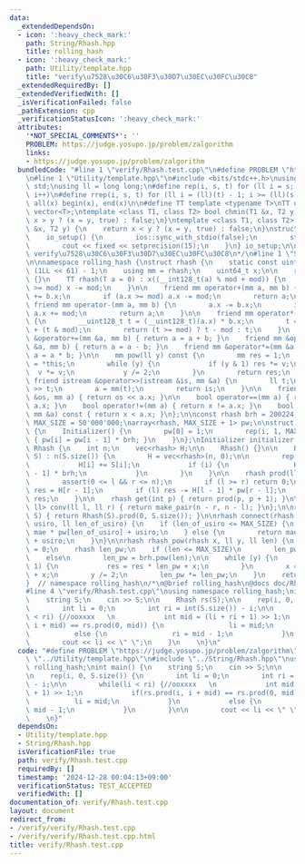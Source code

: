 ```yaml
---
data:
  _extendedDependsOn:
  - icon: ':heavy_check_mark:'
    path: String/Rhash.hpp
    title: rolling_hash
  - icon: ':heavy_check_mark:'
    path: Utility/template.hpp
    title: "verify\u7528\u30C6\u30F3\u30D7\u30EC\u30FC\u30C8"
  _extendedRequiredBy: []
  _extendedVerifiedWith: []
  _isVerificationFailed: false
  _pathExtension: cpp
  _verificationStatusIcon: ':heavy_check_mark:'
  attributes:
    '*NOT_SPECIAL_COMMENTS*': ''
    PROBLEM: https://judge.yosupo.jp/problem/zalgorithm
    links:
    - https://judge.yosupo.jp/problem/zalgorithm
  bundledCode: "#line 1 \"verify/Rhash.test.cpp\"\n#define PROBLEM \"https://judge.yosupo.jp/problem/zalgorithm\"\
    \n#line 1 \"Utility/template.hpp\"\n#include <bits/stdc++.h>\nusing namespace\
    \ std;\nusing ll = long long;\n#define rep(i, s, t) for (ll i = s; i < (ll)(t);\
    \ i++)\n#define rrep(i, s, t) for (ll i = (ll)(t) - 1; i >= (ll)(s); i--)\n#define\
    \ all(x) begin(x), end(x)\n\n#define TT template <typename T>\nTT using vec =\
    \ vector<T>;\ntemplate <class T1, class T2> bool chmin(T1 &x, T2 y) {\n    return\
    \ x > y ? (x = y, true) : false;\n}\ntemplate <class T1, class T2> bool chmax(T1\
    \ &x, T2 y) {\n    return x < y ? (x = y, true) : false;\n}\nstruct io_setup {\n\
    \    io_setup() {\n        ios::sync_with_stdio(false);\n        std::cin.tie(nullptr);\n\
    \        cout << fixed << setprecision(15);\n    }\n} io_setup;\n\n/*\n@brief\
    \ verify\u7528\u30C6\u30F3\u30D7\u30EC\u30FC\u30C8\n*/\n#line 1 \"String/Rhash.hpp\"\
    \n\nnamespace rolling_hash {\nstruct rhash {\n    static const uint64_t mod =\
    \ (1LL << 61) - 1;\n    using mm = rhash;\n    uint64_t x;\n\n    rhash() : x(0)\
    \ {}\n    TT rhash(T a = 0) : x((__int128_t(a) % mod + mod)) {\n        if (x\
    \ >= mod) x -= mod;\n    }\n\n    friend mm operator+(mm a, mm b) {\n        a.x\
    \ += b.x;\n        if (a.x >= mod) a.x -= mod;\n        return a;\n    }\n   \
    \ friend mm operator-(mm a, mm b) {\n        a.x -= b.x;\n        if (a.x >= mod)\
    \ a.x += mod;\n        return a;\n    }\n\n    friend mm operator*(mm a, mm b)\
    \ {\n        __uint128_t t = (__uint128_t)(a.x) * b.x;\n        t = (t >> 61)\
    \ + (t & mod);\n        return (t >= mod) ? t - mod : t;\n    }\n    friend mm\
    \ &operator+=(mm &a, mm b) { return a = a + b; }\n    friend mm &operator-=(mm\
    \ &a, mm b) { return a = a - b; }\n    friend mm &operator*=(mm &a, mm b) { return\
    \ a = a * b; }\n\n    mm pow(ll y) const {\n        mm res = 1;\n        mm v\
    \ = *this;\n        while (y) {\n            if (y & 1) res *= v;\n          \
    \  v *= v;\n            y /= 2;\n        }\n        return res;\n    }\n\n   \
    \ friend istream &operator>>(istream &is, mm &a) {\n        ll t;\n\n        cin\
    \ >> t;\n        a = mm(t);\n        return is;\n    }\n\n    friend ostream &operator<<(ostream\
    \ &os, mm a) { return os << a.x; }\n\n    bool operator==(mm a) { return x ==\
    \ a.x; }\n    bool operator!=(mm a) { return x != a.x; }\n    bool operator<(const\
    \ mm &a) const { return x < a.x; }\n};\n\nconst rhash brh = 200224;\nconst int\
    \ MAX_SIZE = 50'000'000;\narray<rhash, MAX_SIZE + 1> pw;\n\nstruct Initializer\
    \ {\n    Initializer() {\n        pw[0] = 1;\n        rep(i, 1, MAX_SIZE + 1)\
    \ { pw[i] = pw[i - 1] * brh; }\n    }\n};\nInitializer initializer;\n\nstruct\
    \ Rhash {\n    int n;\n    vec<rhash> H;\n\n    Rhash() {}\n\n    Rhash(string\
    \ S) : n(S.size()) {\n        H = vec<rhash>(n, 0);\n\n        rep(i, 0, n) {\n\
    \            H[i] += S[i];\n            if (i) {\n                H[i] += H[i\
    \ - 1] * brh;\n            }\n        }\n    }\n\n    rhash prod(ll l, ll r) {\n\
    \        assert(0 <= l && r <= n);\n        if (l >= r) return 0;\n        rhash\
    \ res = H[r - 1];\n        if (l) res -= H[l - 1] * pw[r - l];\n        return\
    \ res;\n    }\n\n    rhash get(int p) { return prod(p, p + 1); }\n\n    pair<ll,\
    \ ll> conv(ll l, ll r) { return make_pair(n - r, n - l); }\n};\n\nrhash cal_rhash(string\
    \ S) { return Rhash(S).prod(0, S.size()); }\n\nrhash connect(rhash mae, rhash\
    \ usiro, ll len_of_usiro) {\n    if (len_of_usiro <= MAX_SIZE) {\n        return\
    \ mae * pw[len_of_usiro] + usiro;\n    } else {\n        return mae * brh.pow(len_of_usiro)\
    \ + usiro;\n    }\n}\n\nrhash rhash_pow(rhash x, ll y, ll len) {\n    rhash res\
    \ = 0;\n    rhash len_pw;\n    if (len <= MAX_SIZE)\n        len_pw = pw[len];\n\
    \    else\n        len_pw = brh.pow(len);\n\n    while (y) {\n        if (y &\
    \ 1) {\n            res = res * len_pw + x;\n        }\n        x = x * len_pw\
    \ + x;\n        y /= 2;\n        len_pw *= len_pw;\n    }\n    return res;\n}\n\
    }  // namespace rolling_hash\n/*\n@brief rolling_hash\n@docs doc/Rhash.md\n*/\n\
    #line 4 \"verify/Rhash.test.cpp\"\nusing namespace rolling_hash;\nint main() {\n\
    \    string S;\n    cin >> S;\n\n    Rhash rs(S);\n\n    rep(i, 0, S.size()) {\n\
    \        int li = 0;\n        int ri = int(S.size()) - i;\n\n        while(li\
    \ < ri) {//ooxxxx   \n            int mid = (li + ri + 1) >> 1;\n            if(rs.prod(i,\
    \ i + mid) == rs.prod(0, mid)) {\n                li = mid;\n            }\n \
    \           else {\n                ri = mid - 1;\n            }\n        }\n\n\
    \        cout << li << \" \";\n    }\n    \n}\n"
  code: "#define PROBLEM \"https://judge.yosupo.jp/problem/zalgorithm\"\n#include\
    \ \"../Utility/template.hpp\"\n#include \"../String/Rhash.hpp\"\nusing namespace\
    \ rolling_hash;\nint main() {\n    string S;\n    cin >> S;\n\n    Rhash rs(S);\n\
    \n    rep(i, 0, S.size()) {\n        int li = 0;\n        int ri = int(S.size())\
    \ - i;\n\n        while(li < ri) {//ooxxxx   \n            int mid = (li + ri\
    \ + 1) >> 1;\n            if(rs.prod(i, i + mid) == rs.prod(0, mid)) {\n     \
    \           li = mid;\n            }\n            else {\n                ri =\
    \ mid - 1;\n            }\n        }\n\n        cout << li << \" \";\n    }\n\
    \    \n}"
  dependsOn:
  - Utility/template.hpp
  - String/Rhash.hpp
  isVerificationFile: true
  path: verify/Rhash.test.cpp
  requiredBy: []
  timestamp: '2024-12-28 00:04:13+09:00'
  verificationStatus: TEST_ACCEPTED
  verifiedWith: []
documentation_of: verify/Rhash.test.cpp
layout: document
redirect_from:
- /verify/verify/Rhash.test.cpp
- /verify/verify/Rhash.test.cpp.html
title: verify/Rhash.test.cpp
---
```

